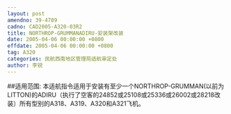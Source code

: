 ```yaml
---
layout: post
amendno: 39-4789
cadno: CAD2005-A320-03R2
title: NORTHROP-GRUMMANADIRU-安装架改装
date: 2005-04-06 00:00:00 +0800
effdate: 2005-04-06 00:00:00 +0800
tag: A320
categories: 民航西南地区管理局适航审定处
author: 李锐
---
```


##适用范围:
本适航指令适用于安装有至少一个NORTHROP-GRUMMAN(以前为LITTON)的ADIRU（执行了空客的24852或25108或25336或26002或28218改装）所有型别的A318、A319、A320和A321飞机。

